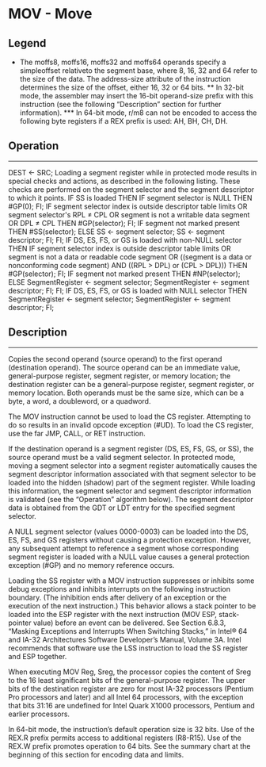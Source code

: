 # MOV - Move

## Legend

* The moffs8, moffs16, moffs32 and moffs64 operands specify a simpleoffset relativeto the segment base, where 8, 16, 32 and 64 refer to the size of the data. The address-size attribute of the instruction determines the size of the offset, either 16, 32 or 64 bits.
** In 32-bit mode, the assembler may insert the 16-bit operand-size prefix with this instruction (see the following “Description” section for further information).
*** In 64-bit mode, r/m8 can not be encoded to access the following byte registers if a REX prefix is used: AH, BH, CH, DH.

## Operation
-----------------------------------------------------------------------------------------------------------------------
DEST ← SRC;
Loading a segment register while in protected mode results in special checks and actions, as described in the
following listing. These checks are performed on the segment selector and the segment descriptor to which it
points.
IF SS is loaded
    THEN
        IF segment selector is NULL
            THEN #GP(0); FI;
        IF segment selector index is outside descriptor table limits
        OR segment selector's RPL ≠ CPL
        OR segment is not a writable data segment
        OR DPL ≠ CPL
            THEN #GP(selector); FI;
        IF segment not marked present
            THEN #SS(selector);
            ELSE
                SS ← segment selector;
                SS ← segment descriptor; FI;
FI;
IF DS, ES, FS, or GS is loaded with non-NULL selector
THEN
    IF segment selector index is outside descriptor table limits
    OR segment is not a data or readable code segment
    OR ((segment is a data or nonconforming code segment) AND ((RPL > DPL) or (CPL > DPL)))
        THEN #GP(selector); FI;
    IF segment not marked present
        THEN #NP(selector);
        ELSE
            SegmentRegister ← segment selector;
            SegmentRegister ← segment descriptor; FI;
FI;
IF DS, ES, FS, or GS is loaded with NULL selector
    THEN
        SegmentRegister ← segment selector;
        SegmentRegister ← segment descriptor;
FI;

## Description
-----------------------------------------------------------------------------------------------------------------------
Copies the second operand (source operand) to the first operand (destination operand). The source operand can be an
immediate value, general-purpose register, segment register, or memory location; the destination register can be a
general-purpose register, segment register, or memory location. Both operands must be the same size, which can be a
byte, a word, a doubleword, or a quadword.

The MOV instruction cannot be used to load the CS register. Attempting to do so results in an invalid opcode exception
(#UD). To load the CS register, use the far JMP, CALL, or RET instruction.

If the destination operand is a segment register (DS, ES, FS, GS, or SS), the source operand must be a valid segment
selector. In protected mode, moving a segment selector into a segment register automatically causes the segment
descriptor information associated with that segment selector to be loaded into the hidden (shadow) part of the segment
register. While loading this information, the segment selector and segment descriptor information is validated
(see the “Operation” algorithm below). The segment descriptor data is obtained from the GDT or LDT entry for the
specified segment selector.

A NULL segment selector (values 0000-0003) can be loaded into the DS, ES, FS, and GS registers without causing a
protection exception. However, any subsequent attempt to reference a segment whose corresponding segment register is
 loaded with a NULL value causes a general protection exception (#GP) and no memory reference occurs.

Loading the SS register with a MOV instruction suppresses or inhibits some debug exceptions and inhibits interrupts
on the following instruction boundary. (The inhibition ends after delivery of an exception or the execution of the
next instruction.) This behavior allows a stack pointer to be loaded into the ESP register with the next instruction
(MOV ESP, stack-pointer value) before an event can be delivered. See Section 6.8.3, “Masking Exceptions and Interrupts
When Switching Stacks,” in Intel® 64 and IA-32 Architectures Software Developer’s Manual, Volume 3A. Intel recommends
that software use the LSS instruction to load the SS register and ESP together.

When executing MOV Reg, Sreg, the processor copies the content of Sreg to the 16 least significant bits of the
general-purpose register. The upper bits of the destination register are zero for most IA-32 processors (Pentium Pro
processors and later) and all Intel 64 processors, with the exception that bits 31:16 are undefined for Intel Quark X1000
processors, Pentium and earlier processors.

In 64-bit mode, the instruction’s default operation size is 32 bits. Use of the REX.R prefix permits access to additional
registers (R8-R15). Use of the REX.W prefix promotes operation to 64 bits. See the summary chart at the beginning of this
section for encoding data and limits.